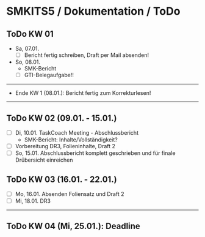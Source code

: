 # SMKITS5 / Dokumentation / ToDo
## ToDo KW 01
- Sa, 07.01.
  - [ ] Bericht fertig schreiben, Draft per Mail absenden!
- So, 08.01.
  - SMK-Bericht
  - [ ] GTI-Belegaufgabe!!
---
- Ende KW 1 (08.01.): Bericht fertig zum Korrekturlesen!
---
## ToDo KW 02 (09.01. - 15.01.)
- [ ] Di, 10.01. TaskCoach Meeting - Abschlussbericht
  - SMK-Bericht: Inhalte/Vollständigkeit?
- [ ] Vorbereitung DR3, Folieninhalte, Draft 2
- [ ] So, 15.01. Abschlussbericht komplett geschrieben und für finale Drübersicht einreichen
## ToDo KW 03 (16.01. - 22.01.)
- [ ] Mo, 16.01. Absenden Foliensatz und Draft 2
- [ ] Mi, 18.01. DR3
---
## ToDo KW 04 (Mi, 25.01.): Deadline
